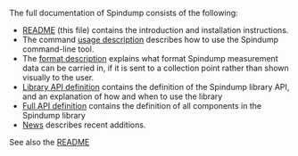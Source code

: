 
The full documentation of Spindump consists of the following:

* [README](https://github.com/EricssonResearch/spindump/blob/master/README.md) (this file) contains the introduction and installation instructions.
* The command [usage description](https://github.com/EricssonResearch/spindump/blob/master/Usage.md) describes how to use the Spindump command-line tool.
* The [format description](https://github.com/EricssonResearch/spindump/blob/master/Format.md) explains what format Spindump measurement data can be carried in, if it is sent to a collection point rather than shown visually to the user.
* [Library API definition](https://github.com/EricssonResearch/spindump/blob/master/Library.md) contains the definition of the Spindump library API, and an explanation of how and when to use the library
* [Full API definition](https://github.com/EricssonResearch/spindump/blob/master/doc/api/Api.md) contains the definition of all components in the Spindump library
* [News](https://github.com/EricssonResearch/spindump/blob/master/News.md) describes recent additions.

See also the [README](https://github.com/EricssonResearch/spindump/blob/master/README.md)
